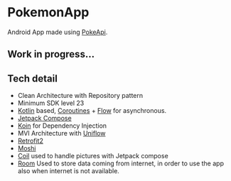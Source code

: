 # PokemonApp
Android App made using [PokeApi](https://pokeapi.co).

## Work in progress...

## Tech detail
- Clean Architecture with Repository pattern
- Minimum SDK level 23
- [Kotlin](https://kotlinlang.org/) based, [Coroutines](https://github.com/Kotlin/kotlinx.coroutines) + [Flow](https://kotlin.github.io/kotlinx.coroutines/kotlinx-coroutines-core/kotlinx.coroutines.flow/) for asynchronous.
- [Jetpack Compose](https://developer.android.com/jetpack/compose)
- [Koin](https://github.com/InsertKoinIO/koin) for Dependency Injection
- MVI Architecture with [Uniflow](https://github.com/uniflow-kt/uniflow-kt)
- [Retrofit2](https://github.com/square/retrofit)
- [Moshi](https://github.com/square/moshi/)
- [Coil](https://coil-kt.github.io/coil/compose/) used to handle pictures with Jetpack compose
- [Room](https://developer.android.com/training/data-storage/room) Used to store data coming from internet, in order to use the app also when internet is not available.